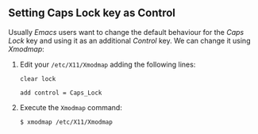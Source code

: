 Setting Caps Lock key as Control
--------------------------------

Usually *Emacs* users want to change the default behaviour for the
*Caps Lock* key and using it as an additional *Control* key. We can
change it using *Xmodmap*:

1. Edit your `/etc/X11/Xmodmap` adding the following lines:
    
    `clear lock`
    
    `add control = Caps_Lock`

2. Execute the `Xmodmap` command:

    `$ xmodmap /etc/X11/Xmodmap`